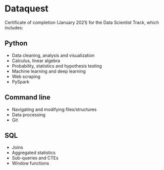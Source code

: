 # Dataquest

Certificate of completion (January 2021) for the Data Scientist Track, which includes:

## Python
* Data cleaning, analysis and visualization
* Calculus, linear algebra
* Probability, statistics and hypothesis testing
* Machine learning and deep learning
* Web scraping
* PySpark

## Command line
- Navigating and modifying files/structures
- Data processing
- Git 

## SQL
- Joins
- Aggregated statistics
- Sub-queries and CTEs
- Window functions